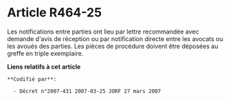 # Article R464-25

Les notifications entre parties ont lieu par lettre recommandée avec demande d'avis de réception ou par notification directe
entre les avocats ou les avoués des parties.     Les pièces de procédure doivent être déposées au greffe en triple
exemplaire.

**Liens relatifs à cet article**

	**Codifié par**:

	  - Décret n°2007-431 2007-03-25 JORF 27 mars 2007
